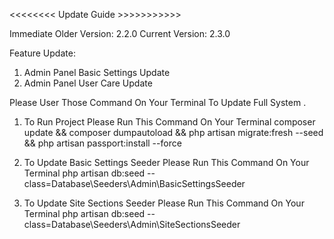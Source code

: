 <<<<<<<< Update Guide >>>>>>>>>>>

Immediate Older Version: 2.2.0
Current Version: 2.3.0

Feature Update:
1. Admin Panel Basic Settings Update
2. Admin Panel User Care Update



Please User Those Command On Your Terminal To Update Full System
.
1. To Run Project Please Run This Command On Your Terminal
    composer update && composer dumpautoload  && php artisan migrate:fresh --seed && php artisan passport:install --force

2. To Update Basic Settings Seeder Please Run This Command On Your Terminal
    php artisan db:seed --class=Database\\Seeders\\Admin\\BasicSettingsSeeder
    
3. To Update Site Sections Seeder Please Run This Command On Your Terminal
    php artisan db:seed --class=Database\\Seeders\\Admin\\SiteSectionsSeeder

